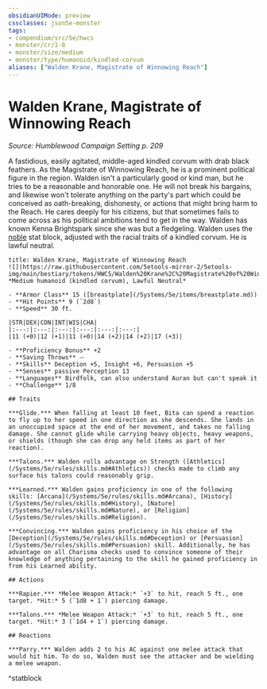 ```yaml
---
obsidianUIMode: preview
cssclasses: json5e-monster
tags:
- compendium/src/5e/hwcs
- monster/cr/1-8
- monster/size/medium
- monster/type/humanoid/kindled-corvum
aliases: ["Walden Krane, Magistrate of Winnowing Reach"]
---
```

# Walden Krane, Magistrate of Winnowing Reach
*Source: Humblewood Campaign Setting p. 209*  

A fastidious, easily agitated, middle-aged kindled corvum with drab black feathers. As the Magistrate of Winnowing Reach, he is a prominent political figure in the region. Walden isn't a particularly good or kind man, but he tries to be a reasonable and honorable one. He will not break his bargains, and likewise won't tolerate anything on the party's part which could be conceived as oath-breaking, dishonesty, or actions that might bring harm to the Reach. He cares deeply for his citizens, but that sometimes fails to come across as his political ambitions tend to get in the way. Walden has known Kenna Brightspark since she was but a fledgeling. Walden uses the [noble](/Systems/5e/bestiary/humanoid/noble.md) stat block, adjusted with the racial traits of a kindled corvum. He is lawful neutral.

```ad-statblock
title: Walden Krane, Magistrate of Winnowing Reach
![](https://raw.githubusercontent.com/5etools-mirror-2/5etools-img/main/bestiary/tokens/HWCS/Walden%20Krane%2C%20Magistrate%20of%20Winnowing%20Reach.webp#token)
*Medium humanoid (kindled corvum), Lawful Neutral*

- **Armor Class** 15 ([breastplate](/Systems/5e/items/breastplate.md))
- **Hit Points** 9 (`2d8`)
- **Speed** 30 ft.

|STR|DEX|CON|INT|WIS|CHA|
|:---:|:---:|:---:|:---:|:---:|:---:|
|11 (+0)|12 (+1)|11 (+0)|14 (+2)|14 (+2)|17 (+3)|

- **Proficiency Bonus** +2
- **Saving Throws** ⏤
- **Skills** Deception +5, Insight +6, Persuasion +5
- **Senses** passive Perception 13
- **Languages** Birdfolk, can also understand Auran but can't speak it
- **Challenge** 1/8

## Traits

***Glide.*** When falling at least 10 feet, Bita can spend a reaction to fly up to her speed in one direction as she descends. She lands in an unoccupied space at the end of her movement, and takes no falling damage. She cannot glide while carrying heavy objects, heavy weapons, or shields (though she can drop any held items as part of her reaction).

***Talons.*** Walden rolls advantage on Strength ([Athletics](/Systems/5e/rules/skills.md#Athletics)) checks made to climb any surface his talons could reasonably grip.

***Learned.*** Walden gains proficiency in one of the following skills: [Arcana](/Systems/5e/rules/skills.md#Arcana), [History](/Systems/5e/rules/skills.md#History), [Nature](/Systems/5e/rules/skills.md#Nature), or [Religion](/Systems/5e/rules/skills.md#Religion).

***Convincing.*** Walden gains proficiency in his choice of the [Deception](/Systems/5e/rules/skills.md#Deception) or [Persuasion](/Systems/5e/rules/skills.md#Persuasion) skill. Additionally, he has advantage on all Charisma checks used to convince someone of their knowledge of anything pertaining to the skill he gained proficiency in from his Learned ability.

## Actions

***Rapier.*** *Melee Weapon Attack:* `+3` to hit, reach 5 ft., one target. *Hit:* 5 (`1d8 + 1`) piercing damage.

***Talons.*** *Melee Weapon Attack:* `+3` to hit, reach 5 ft., one target. *Hit:* 3 (`1d4 + 1`) piercing damage.

## Reactions

***Parry.*** Walden adds 2 to his AC against one melee attack that would hit him. To do so, Walden must see the attacker and be wielding a melee weapon.
```
^statblock